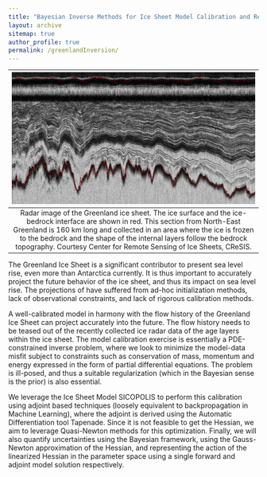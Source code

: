 ```yaml
---
title: "Bayesian Inverse Methods for Ice Sheet Model Calibration and Reconstruction"
layout: archive
sitemap: true
author_profile: true
permalink: /greenlandInversion/
---
```


|![greenlandRadar.jpeg](/assets/images/greenlandRadar.jpeg)
|:--:|
| Radar image of the Greenland ice sheet. The ice surface and the ice-bedrock interface are shown in red. This section from North-East Greenland is 160 km long and collected in an area where the ice is frozen to the bedrock and the shape of the internal layers follow the bedrock topography. Courtesy Center for Remote Sensing of Ice Sheets, CReSIS. |

The Greenland Ice Sheet is a significant contributor to present sea level rise, even more than Antarctica currently. It is thus important to accurately project the future behavior of the ice sheet, and thus its impact on sea level rise. The projections of have suffered from ad-hoc initialization methods, lack of observational constraints, and lack of rigorous calibration methods. 

A well-calibrated model in harmony with the flow history of the Greenland Ice Sheet can project accurately into the future. The flow history needs to be teased out of the recently collected ice radar data of the age layers within the ice sheet. The model calibration exercise is essentially a PDE-constrained inverse problem, where we look to minimize the model-data misfit subject to constraints such as conservation of mass, momentum and energy expressed in the form of partial differential equations. The problem is ill-posed, and thus a suitable regularization (which in the Bayesian sense is the prior) is also essential. 

We leverage the Ice Sheet Model SICOPOLIS to perform this calibration using adjoint based techniques (loosely equivalent to backpropagation in Machine Learning), where the adjoint is derived using the Automatic Differentiation tool Tapenade. Since it is not feasible to get the Hessian, we aim to leverage Quasi-Newton methods for this optimization. Finally, we will also quantify uncertainties using the Bayesian framework, using the Gauss-Newton approximation of the Hessian, and representing the action of the linearized Hessian in the parameter space using a single forward and adjoint model solution respectively.  
